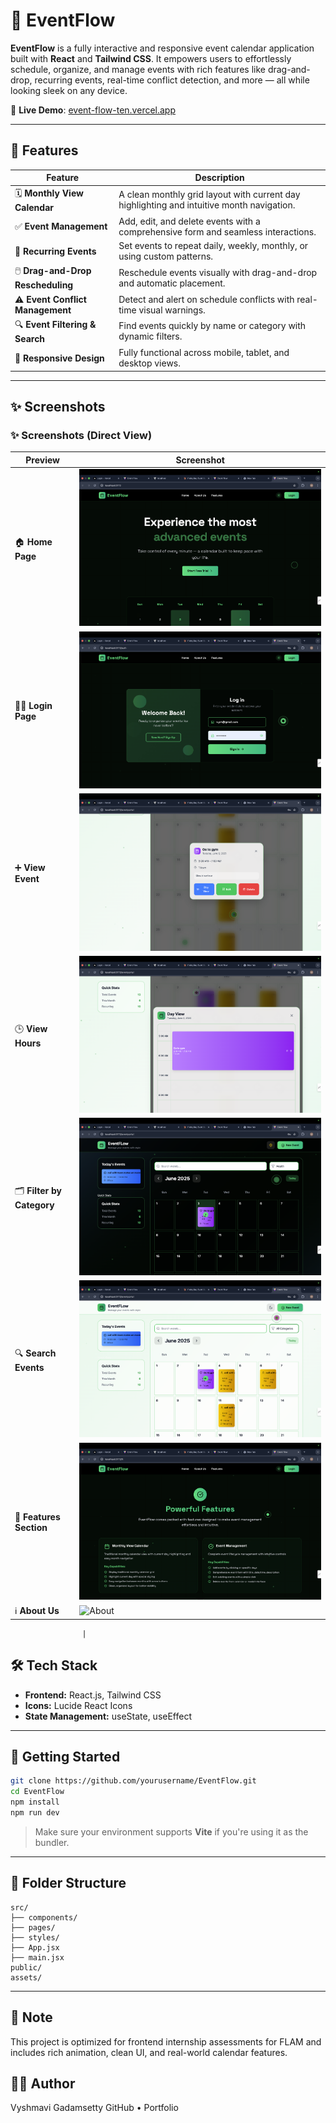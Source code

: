 
# 📅 EventFlow

**EventFlow** is a fully interactive and responsive event calendar application built with **React** and **Tailwind CSS**. It empowers users to effortlessly schedule, organize, and manage events with rich features like drag-and-drop, recurring events, real-time conflict detection, and more — all while looking sleek on any device.

🔗 **Live Demo**: [event-flow-ten.vercel.app](https://event-flow-ten.vercel.app/)

---

## 🌟 Features

| Feature                            | Description                                                                               |
| ---------------------------------- | ----------------------------------------------------------------------------------------- |
| 🗓️ **Monthly View Calendar**      | A clean monthly grid layout with current day highlighting and intuitive month navigation. |
| ✅ **Event Management**             | Add, edit, and delete events with a comprehensive form and seamless interactions.         |
| 🔁 **Recurring Events**            | Set events to repeat daily, weekly, monthly, or using custom patterns.                    |
| 🖱️ **Drag-and-Drop Rescheduling** | Reschedule events visually with drag-and-drop and automatic placement.                    |
| ⚠️ **Event Conflict Management**   | Detect and alert on schedule conflicts with real-time visual warnings.                    |
| 🔍 **Event Filtering & Search**    | Find events quickly by name or category with dynamic filters.                             |
| 📱 **Responsive Design**           | Fully functional across mobile, tablet, and desktop views.                                |

---

## ✨ Screenshots



### ✨ Screenshots (Direct View)

| Preview                    | Screenshot                                                                                                                                                                        |
| -------------------------- | --------------------------------------------------------------------------------------------------------------------------------------------------------------------------------- |
| 🏠 **Home Page**           | ![Home](https://github.com/vyshnaviGadamsetty/EventFlow/blob/ac0af4d6003558deb727162c171eafe283e0bf0c/src/assets/home.png?raw=true)                                               |
| 🧑‍💻 **Login Page**       | ![Login](https://github.com/vyshnaviGadamsetty/EventFlow/blob/ac0af4d6003558deb727162c171eafe283e0bf0c/src/assets/login.png?raw=true)                                             |
| ➕ **View Event**           | ![View Event](https://github.com/vyshnaviGadamsetty/EventFlow/blob/ac0af4d6003558deb727162c171eafe283e0bf0c/src/assets/view_day.png?raw=true)                                     |
| 🕒 **View Hours**          | ![View Hours](https://github.com/vyshnaviGadamsetty/EventFlow/blob/ac0af4d6003558deb727162c171eafe283e0bf0c/src/assets/view_hrs.png?raw=true)                                     |                               |
| 🗂️ **Filter by Category** | ![Filter](https://github.com/vyshnaviGadamsetty/EventFlow/blob/ac0af4d6003558deb727162c171eafe283e0bf0c/src/assets/search_with_cateogry.png?raw=true)                             |
| 🔍 **Search Events**       | ![Search](https://github.com/vyshnaviGadamsetty/EventFlow/blob/ac0af4d6003558deb727162c171eafe283e0bf0c/src/assets/events.png?raw=true)                                           |
| 🌟 **Features Section**    | ![Features](https://github.com/vyshnaviGadamsetty/EventFlow/blob/ac0af4d6003558deb727162c171eafe283e0bf0c/src/assets/feautures.png?raw=true)                                      |
| ℹ️ **About Us**            | ![About](https://github.com/vyshnaviGadamsetty/EventFlow/blob/ac0af4d6003558deb727162c171eafe283e0bf0c/src/assets/Screenshot%202025-05-26%20at%203.10.12%E2%80%AFPM.png?raw=true) |

                    |



## 🛠️ Tech Stack

* **Frontend:** React.js, Tailwind CSS
* **Icons:** Lucide React Icons
* **State Management:** useState, useEffect

---

## 🚀 Getting Started

```bash
git clone https://github.com/yourusername/EventFlow.git
cd EventFlow
npm install
npm run dev
```

> Make sure your environment supports **Vite** if you're using it as the bundler.

---

## 📁 Folder Structure

```
src/
├── components/
├── pages/
├── styles/
├── App.jsx
├── main.jsx
public/
assets/
```

---

## 📌 Note

This project is optimized for frontend internship assessments for FLAM and includes rich animation, clean UI, and real-world calendar features.


## 👩‍💻 Author

Vyshmavi Gadamsetty
GitHub • Portfolio


